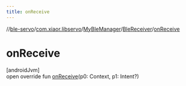 ```yaml
---
title: onReceive
---
```

//[ble-servo](../../../../index.html)/[com.xiaor.libservo](../../index.html)/[MyBleManager](../index.html)/[BleReceiver](index.html)/[onReceive](on-receive.html)



# onReceive



[androidJvm]\
open override fun [onReceive](on-receive.html)(p0: Context, p1: Intent?)




